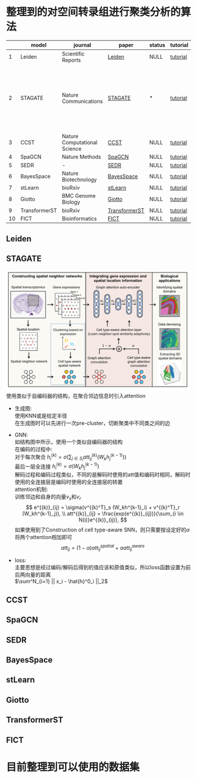 # 整理到的对空间转录组进行聚类分析的算法

|    | model | journal | paper | status | tutorial | note  
| -- | ----- | ------- | ----- | ------ | -------- | ---- 
|1|Leiden|Scientific Reports|[Leiden](https://doi.org/10.1038/s41598-019-41695-z)|NULL|[tutorial]()|  
|2|STAGATE|Nature Communications|[STAGATE](https://doi.org/10.1038/s41467-022-29439-6)|*|[tutorial](./STAGATE_pyG/train.ipynb)|只有tf实现中可以使用alpha，torch实现中没有这个功能  
|3|CCST|Nature Computational Science|[CCST](https://doi.org/10.1038/s43588-022-00266-5)|NULL|[tutorial]()|  
|4|SpaGCN|Nature Methods|[SpaGCN](https://doi.org/10.1038/s41592-021-01255-8)|NULL|[tutorial]()|  
|5|SEDR|-|[SEDR](https://doi.org/10.21203/rs.3.rs-665505/v1)|NULL|[tutorial]()|  
|6|BayesSpace|Nature Biotechnology|[BayesSpace](https://doi.org/10.1038/s41587-021-00935-2)|NULL|[tutorial]()|  
|7|stLearn|bioRxiv|[stLearn](https://doi.org/10.1101/2020.05.31.125658)|NULL|[tutorial]()|  
|8|Giotto|BMC Genome Biology|[Giotto](https://doi.org/10.1186/s13059-021-02286-2)|NULL|[tutorial]()|  
|9|TransformerST|bioRxiv|[TransformerST](https://doi.org/10.1101/2022.08.11.503261)|NULL|[tutorial]()|  
|10|FICT|Bioinformatics|[FICT](https://doi.org/10.1093/bioinformatics/btab704)|NULL|[tutorial]()|  

## Leiden


## STAGATE
![img](./STAGATE_pyG/STAGATE_Overview.png)  
使用类似于自编码器的结构，在聚合邻边信息时引入attention  

- 生成图:  
使用KNN或是给定半径  
在生成图时可以先进行一次pre-cluster，切断聚类中不同类之间的边  

- GNN:  
如结构图中所示，使用一个类似自编码器的结构  
在编码的过程中:  
对于每次聚合 $h^{(k)}_i = \sigma(\sum_{j\in S_i} att^{(k)}_{ij} (W_kh^{(k-1)}_j))$  
最后一层全连接 $h^{(k)}_i = \sigma(W_kh^{(k-1)}_j)$  
解码过程和编码过程类似，不同的是解码时使用的att值和编码时相同，解码时使用的全连接层是编码时使用的全连接层的转置   
attention机制:  
训练邻边和自身的向量$v_s$和$v_r$  
$$
e^{(k)}_{ij} = \sigma(v^{(k)^T}_s (W_kh^{k-1}_i) + v^{(k)^T}_r (W_kh^{k-1}_j)), \\
att^{(k)}_{ij} = \frac{exp(e^{(k)}_{ij})}{\sum_{i \in N(i)}e^{(k)}_{ij}},
$$
如果使用到了Construction of cell type-aware SNN，则只需要按设定好的$\alpha$将两个attention相加即可
$$
att_{ij} = (1 - \alpha)att^{spatial}_{ij} + \alpha att^{aware}_{ij}
$$

- loss:  
主要思想是经过编码/解码后得到的值应该和原值类似，所以loss函数设置为前后两向量的距离  
$\sum^N_{i=1} || x_i - \hat{h}^0_i ||_2$

## CCST



## SpaGCN



## SEDR



## BayesSpace



## stLearn



## Giotto



## TransformerST



## FICT
  



# 目前整理到可以使用的数据集

## 